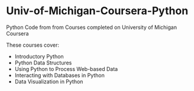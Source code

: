 # Univ-of-Michigan-Coursera-Python
Python Code from from Courses completed on University of Michigan Coursera

These courses cover: 

- Introductory Python
- Python Data Structures
- Using Python to Process Web-based Data
- Interacting with Databases in Python
- Data Visualization in Python

